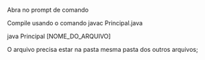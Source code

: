 Abra no prompt de comando

Compile usando o comando javac Principal.java

java Principal [NOME_DO_ARQUIVO] 

O arquivo precisa estar na pasta mesma pasta dos outros arquivos;
